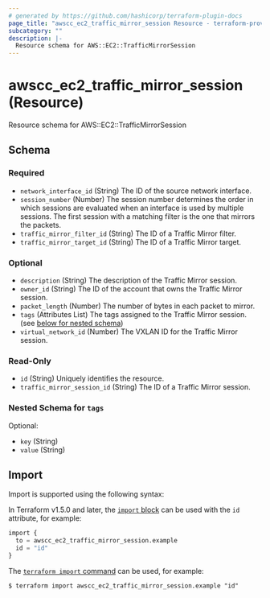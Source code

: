 ```yaml
---
# generated by https://github.com/hashicorp/terraform-plugin-docs
page_title: "awscc_ec2_traffic_mirror_session Resource - terraform-provider-awscc"
subcategory: ""
description: |-
  Resource schema for AWS::EC2::TrafficMirrorSession
---
```


# awscc_ec2_traffic_mirror_session (Resource)

Resource schema for AWS::EC2::TrafficMirrorSession



<!-- schema generated by tfplugindocs -->
## Schema

### Required

- `network_interface_id` (String) The ID of the source network interface.
- `session_number` (Number) The session number determines the order in which sessions are evaluated when an interface is used by multiple sessions. The first session with a matching filter is the one that mirrors the packets.
- `traffic_mirror_filter_id` (String) The ID of a Traffic Mirror filter.
- `traffic_mirror_target_id` (String) The ID of a Traffic Mirror target.

### Optional

- `description` (String) The description of the Traffic Mirror session.
- `owner_id` (String) The ID of the account that owns the Traffic Mirror session.
- `packet_length` (Number) The number of bytes in each packet to mirror.
- `tags` (Attributes List) The tags assigned to the Traffic Mirror session. (see [below for nested schema](#nestedatt--tags))
- `virtual_network_id` (Number) The VXLAN ID for the Traffic Mirror session.

### Read-Only

- `id` (String) Uniquely identifies the resource.
- `traffic_mirror_session_id` (String) The ID of a Traffic Mirror session.

<a id="nestedatt--tags"></a>
### Nested Schema for `tags`

Optional:

- `key` (String)
- `value` (String)

## Import

Import is supported using the following syntax:

In Terraform v1.5.0 and later, the [`import` block](https://developer.hashicorp.com/terraform/language/import) can be used with the `id` attribute, for example:

```terraform
import {
  to = awscc_ec2_traffic_mirror_session.example
  id = "id"
}
```

The [`terraform import` command](https://developer.hashicorp.com/terraform/cli/commands/import) can be used, for example:

```shell
$ terraform import awscc_ec2_traffic_mirror_session.example "id"
```
